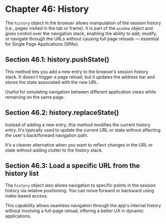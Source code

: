 # Chapter 46: History

The `history` object in the browser allows manipulation of the session history (i.e., pages visited in the tab or frame). It is part of the `window` object and gives control over the navigation stack, enabling the ability to add, modify, or navigate through the URLs without causing full page reloads — essential for Single Page Applications (SPAs).

## Section 46.1: history.pushState()

This method lets you add a new entry to the browser’s session history stack. It doesn't trigger a page reload, but it updates the address bar and stores the state associated with the new URL.

Useful for simulating navigation between different application views while remaining on the same page.

## Section 46.2: history.replaceState()

Instead of adding a new entry, this method modifies the current history entry. It's typically used to update the current URL or state without affecting the user's back/forward navigation path.

It's a cleaner alternative when you want to reflect changes in the URL or state without adding clutter to the history stack.

## Section 46.3: Load a specific URL from the history list

The `history` object also allows navigation to specific points in the session history via relative positioning. You can move forward or backward using index-based access.

This capability allows seamless navigation through the app's internal history without involving a full-page reload, offering a better UX in dynamic applications.

